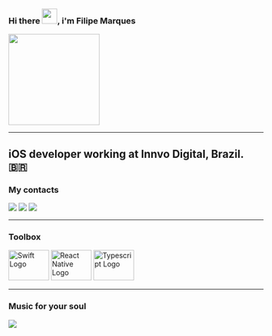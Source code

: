 ### Hi there <img src="https://raw.githubusercontent.com/MartinHeinz/MartinHeinz/master/wave.gif" width="30px">, i'm Filipe Marques

 <div>
  <a href="https://github.com/FilipeNMarques">
  <img height="180em" src="https://github-readme-stats.vercel.app/api/top-langs/?username=filipenmarques&layout=compact&langs_count=7&theme=dracula"/>
</div>
 </a>

---

<h2>iOS developer working at Innvo Digital, Brazil. 🇧🇷 </h2>

<h3>My contacts</h3>

<div> 
  <a href = "mailto:hello@filipemarques.dev"><img src="https://img.shields.io/badge/-Gmail-%23333?style=for-the-badge&logo=gmail&logoColor=white" target="_blank"></a>
  <a href="https://www.linkedin.com/in/filipenmarques1" target="_blank"><img src="https://img.shields.io/badge/-LinkedIn-%230077B5?style=for-the-badge&logo=linkedin&logoColor=white" target="_blank"></a>
    <a href="https://t.me/FilipeNMarques" target="_blank"><img src="https://img.shields.io/badge/Telegram-2CA5E0?style=for-the-badge&logo=telegram&logoColor=white" target="_blank"></a> 
 
 
</div>

---
<h3>Toolbox</h3>

<div>
  <img 
     src="https://cdn.worldvectorlogo.com/logos/swift-15.svg"
     alt="Swift Logo" 
     width="80" 
     height="60"
 /> 
 <img 
      src="https://cdn.worldvectorlogo.com/logos/react-native-1.svg" 
      alt="React Native Logo" 
      width="80" 
      height="60"
  />
   <img 
      src="https://cdn.worldvectorlogo.com/logos/typescript.svg" 
      alt="Typescript Logo" 
      width="80" 
      height="60"
  />
</div>

---

<h3>Music for your soul</h3>
    <a href="https://open.spotify.com/playlist/3Uvue1W7icOAVxdi7WFkF4?si=b4584b37c89f49bf" target="_blank"><img src="https://img.shields.io/badge/Spotify-1ED760?&style=for-the-badge&logo=spotify&logoColor=white" target="_blank"></a>



